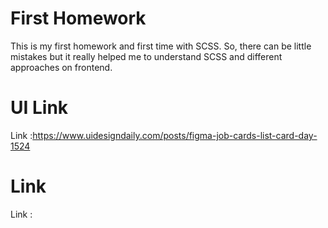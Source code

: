 # First Homework
This is my first homework and first time with SCSS. So, there can be little mistakes but it really helped me to understand SCSS and different approaches on frontend.

# UI Link

Link :https://www.uidesigndaily.com/posts/figma-job-cards-list-card-day-1524

# Link

Link :


